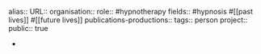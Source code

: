 alias::
URL::
organisation::
role:: #hypnotherapy 
fields:: #hypnosis #[[past lives]] #[[future lives]]
publications-productions:: 
tags:: person
project::
public:: true

-
